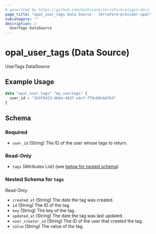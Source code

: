 ```yaml
---
# generated by https://github.com/hashicorp/terraform-plugin-docs
page_title: "opal_user_tags Data Source - terraform-provider-opal"
subcategory: ""
description: |-
  UserTags DataSource
---
```


# opal_user_tags (Data Source)

UserTags DataSource

## Example Usage

```terraform
data "opal_user_tags" "my_usertags" {
  user_id = "1b978423-db0a-4037-a4cf-f79c60cb67b3"
}
```

<!-- schema generated by tfplugindocs -->
## Schema

### Required

- `user_id` (String) The ID of the user whose tags to return.

### Read-Only

- `tags` (Attributes List) (see [below for nested schema](#nestedatt--tags))

<a id="nestedatt--tags"></a>
### Nested Schema for `tags`

Read-Only:

- `created_at` (String) The date the tag was created.
- `id` (String) The ID of the tag.
- `key` (String) The key of the tag.
- `updated_at` (String) The date the tag was last updated.
- `user_creator_id` (String) The ID of the user that created the tag.
- `value` (String) The value of the tag.
